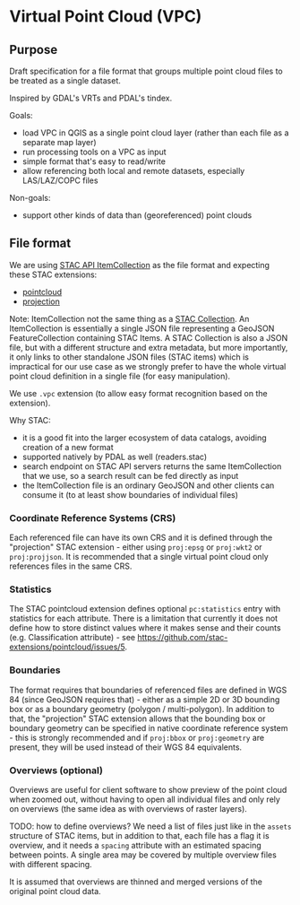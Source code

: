 # Virtual Point Cloud (VPC)

## Purpose

Draft specification for a file format that groups multiple point cloud files to be treated as a single dataset.

Inspired by GDAL's VRTs and PDAL's tindex.

Goals:
- load VPC in QGIS as a single point cloud layer (rather than each file as a separate map layer)
- run processing tools on a VPC as input
- simple format that's easy to read/write
- allow referencing both local and remote datasets, especially LAS/LAZ/COPC files

Non-goals:
- support other kinds of data than (georeferenced) point clouds

## File format

We are using [STAC API ItemCollection](https://github.com/radiantearth/stac-api-spec/blob/main/fragments/itemcollection/README.md) as the file format and expecting these STAC extensions:
 - [pointcloud](https://github.com/stac-extensions/pointcloud/)
 - [projection](https://github.com/stac-extensions/projection/)

Note: ItemCollection not the same thing as a [STAC Collection](https://github.com/radiantearth/stac-spec/blob/master/collection-spec/README.md). An ItemCollection is essentially a single JSON file representing a GeoJSON FeatureCollection containing STAC Items. A STAC Collection is also a JSON file,
but with a different structure and extra metadata, but more importantly, it only links to other standalone JSON files (STAC items) which
is impractical for our use case as we strongly prefer to have the whole virtual point cloud definition in a single file (for easy manipulation).

We use `.vpc` extension (to allow easy format recognition based on the extension).

Why STAC:
- it is a good fit into the larger ecosystem of data catalogs, avoiding creation of a new format
- supported natively by PDAL as well (readers.stac)
- search endpoint on STAC API servers returns the same ItemCollection that we use, so a search result can be fed directly as input
- the ItemCollection file is an ordinary GeoJSON and other clients can consume it (to at least show boundaries of individual files)

### Coordinate Reference Systems (CRS)

Each referenced file can have its own CRS and it is defined through the "projection" STAC extension - either using `proj:epsg` or `proj:wkt2` or `proj:projjson`. It is recommended that a single virtual point cloud only references files in the same CRS.

### Statistics

The STAC pointcloud extension defines optional `pc:statistics` entry with statistics for each attribute. There is a limitation that currently it does not define how to store distinct values where it makes sense and their counts (e.g. Classification attribute) - see https://github.com/stac-extensions/pointcloud/issues/5.

### Boundaries

The format requires that boundaries of referenced files are defined in WGS 84 (since GeoJSON requires that) - either as a simple 2D or 3D bounding box or as a boundary geometry (polygon / multi-polygon). In addition to that, the "projection" STAC extension allows that the bounding box or boundary geometry can be specified in native coordinate reference system - this is strongly recommended and if `proj:bbox` or `proj:geometry` are present, they will be used instead of their WGS 84 equivalents.

### Overviews (optional)

Overviews are useful for client software to show preview of the point cloud when zoomed out, without having to open all individual files and only rely on overviews
(the same idea as with overviews of raster layers).

TODO: how to define overviews? We need a list of files just like in the `assets` structure of STAC items, but in addition to that, each file has a flag it is overview, and it needs a `spacing` attribute with an estimated spacing between points. A single area may be covered by multiple overview files with different spacing.

It is assumed that overviews are thinned and merged versions of the original point cloud data.
